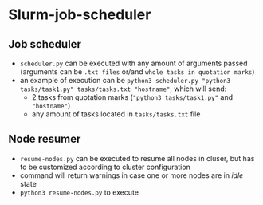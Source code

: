 # Slurm-job-scheduler

## Job scheduler
- `scheduler.py` can be executed with any amount of arguments passed (arguments can be `.txt files` or/and `whole tasks in quotation marks`)
- an example of execution can be `python3 scheduler.py "python3 tasks/task1.py" tasks/tasks.txt "hostname"`, which will send:
    * 2 tasks from quotation marks (`"python3 tasks/task1.py"` and `"hostname"`)
    * any amount of tasks located in `tasks/tasks.txt` file

## Node resumer
- `resume-nodes.py` can be executed to resume all nodes in cluser, but has to be customized according to cluster configuration
- command will return warnings in case one or more nodes are in _idle_ state
- `python3 resume-nodes.py` to execute
